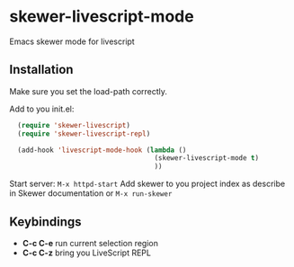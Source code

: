 skewer-livescript-mode
======================

Emacs skewer mode for livescript

Installation
------------

Make sure you set the load-path correctly.

Add to you init.el:

```lisp
  (require 'skewer-livescript)
  (require 'skewer-livescript-repl)

  (add-hook 'livescript-mode-hook (lambda ()
                                    (skewer-livescript-mode t)
                                    ))
```

Start server: `M-x httpd-start`
Add skewer to you project index as describe in Skewer documentation or `M-x run-skewer`

Keybindings
-----------

* **C-c C-e**  run current selection region
* **C-c C-z**  bring you LiveScript REPL
